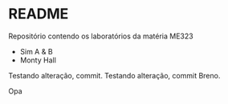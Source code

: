 # README

Repositório contendo os laboratórios da matéria ME323

- Sim A & B
- Monty Hall

Testando alteração, commit.
Testando alteração, commit Breno.

Opa

